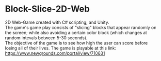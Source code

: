 # Block-Slice-2D-Web
2D Web-Game created with C# scripting, and Unity.  
The game's game play consists of "slicing" blocks that appear randomly on the screen;
while also avoiding a certain color block (which changes at random intevals between 5-30 seconds).  
The objective of the game is to see how high the user can score before losing all of their lives.  The game is playable at this link: https://www.newgrounds.com/portal/view/710631
